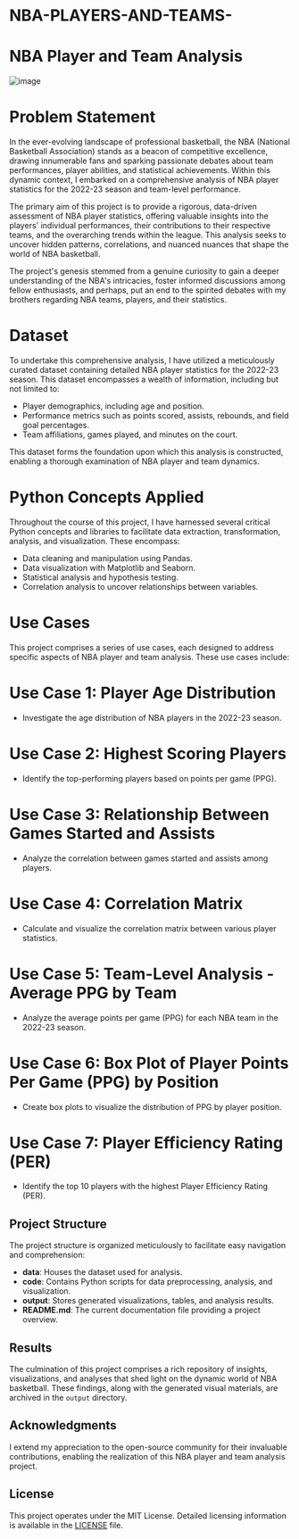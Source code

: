 # NBA-PLAYERS-AND-TEAMS-
# NBA Player and Team Analysis
![image](https://github.com/Chisuso/NBA-PLAYERS-AND-TEAMS-/assets/144076409/7ac0c63d-cd30-44bd-b11a-211afb7ab332)

# Problem Statement

In the ever-evolving landscape of professional basketball, the NBA (National Basketball Association) stands as a beacon of competitive excellence, drawing innumerable fans and sparking passionate debates about team performances, player abilities, and statistical achievements. Within this dynamic context, I embarked on a comprehensive analysis of NBA player statistics for the 2022-23 season and team-level performance.

The primary aim of this project is to provide a rigorous, data-driven assessment of NBA player statistics, offering valuable insights into the players' individual performances, their contributions to their respective teams, and the overarching trends within the league. This analysis seeks to uncover hidden patterns, correlations, and nuanced nuances that shape the world of NBA basketball.

The project's genesis stemmed from a genuine curiosity to gain a deeper understanding of the NBA's intricacies, foster informed discussions among fellow enthusiasts, and perhaps, put an end to the spirited debates with my brothers regarding NBA teams, players, and their statistics.

# Dataset

To undertake this comprehensive analysis, I have utilized a meticulously curated dataset containing detailed NBA player statistics for the 2022-23 season. This dataset encompasses a wealth of information, including but not limited to:

- Player demographics, including age and position.
- Performance metrics such as points scored, assists, rebounds, and field goal percentages.
- Team affiliations, games played, and minutes on the court.

This dataset forms the foundation upon which this analysis is constructed, enabling a thorough examination of NBA player and team dynamics.

# Python Concepts Applied

Throughout the course of this project, I have harnessed several critical Python concepts and libraries to facilitate data extraction, transformation, analysis, and visualization. These encompass:

- Data cleaning and manipulation using Pandas.
- Data visualization with Matplotlib and Seaborn.
- Statistical analysis and hypothesis testing.
- Correlation analysis to uncover relationships between variables.

# Use Cases

This project comprises a series of use cases, each designed to address specific aspects of NBA player and team analysis. These use cases include:

# Use Case 1: Player Age Distribution
- Investigate the age distribution of NBA players in the 2022-23 season.

# Use Case 2: Highest Scoring Players
- Identify the top-performing players based on points per game (PPG).

# Use Case 3: Relationship Between Games Started and Assists
- Analyze the correlation between games started and assists among players.

# Use Case 4: Correlation Matrix
- Calculate and visualize the correlation matrix between various player statistics.

# Use Case 5: Team-Level Analysis - Average PPG by Team
- Analyze the average points per game (PPG) for each NBA team in the 2022-23 season.

# Use Case 6: Box Plot of Player Points Per Game (PPG) by Position
- Create box plots to visualize the distribution of PPG by player position.

# Use Case 7: Player Efficiency Rating (PER)
- Identify the top 10 players with the highest Player Efficiency Rating (PER).



## Project Structure

The project structure is organized meticulously to facilitate easy navigation and comprehension:

- **data**: Houses the dataset used for analysis.
- **code**: Contains Python scripts for data preprocessing, analysis, and visualization.
- **output**: Stores generated visualizations, tables, and analysis results.
- **README.md**: The current documentation file providing a project overview.

## Results

The culmination of this project comprises a rich repository of insights, visualizations, and analyses that shed light on the dynamic world of NBA basketball. These findings, along with the generated visual materials, are archived in the `output` directory.


## Acknowledgments

I extend my appreciation to the open-source community for their invaluable contributions, enabling the realization of this NBA player and team analysis project.

## License

This project operates under the MIT License. Detailed licensing information is available in the [LICENSE](LICENSE) file.
